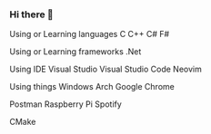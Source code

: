 ### Hi there 👋

Using or Learning languages
C C++ C# F#

Using or Learning frameworks
.Net

Using IDE
Visual Studio Visual Studio Code Neovim

Using things
Windows Arch Google Chrome

Postman Raspberry Pi Spotify

CMake
